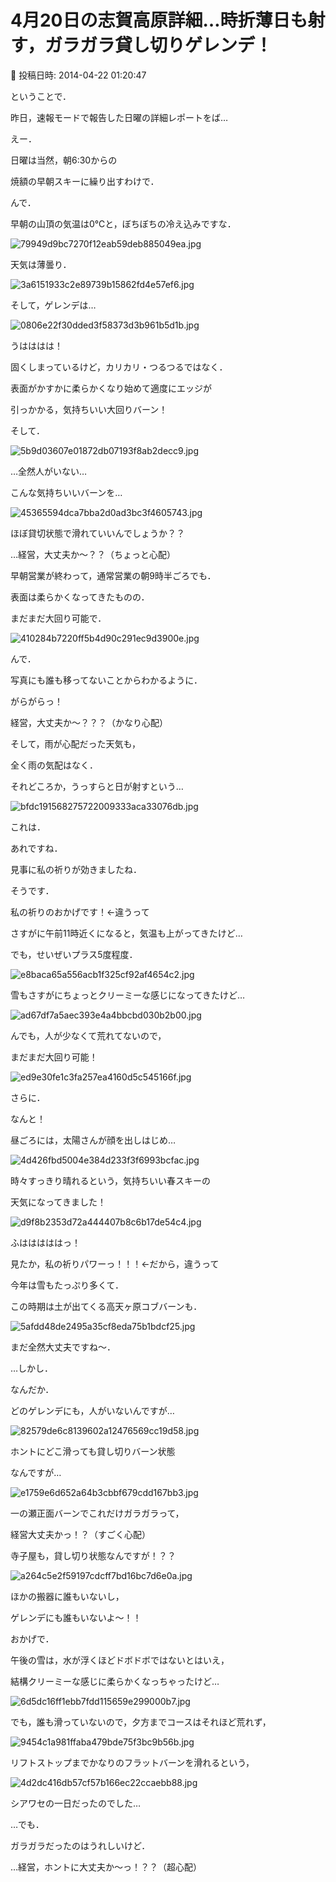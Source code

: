 # 4月20日の志賀高原詳細…時折薄日も射す，ガラガラ貸し切りゲレンデ！

📅 投稿日時: 2014-04-22 01:20:47

ということで．


昨日，速報モードで報告した日曜の詳細レポートをば…





えー．


日曜は当然，朝6:30からの


焼額の早朝スキーに繰り出すわけで．





んで．


早朝の山頂の気温は0℃と，ぼちぼちの冷え込みですな．




![79949d9bc7270f12eab59deb885049ea.jpg](images/79949d9bc7270f12eab59deb885049ea.jpg)




天気は薄曇り．




![3a6151933c2e89739b15862fd4e57ef6.jpg](images/3a6151933c2e89739b15862fd4e57ef6.jpg)




そして，ゲレンデは…




![0806e22f30dded3f58373d3b961b5d1b.jpg](images/0806e22f30dded3f58373d3b961b5d1b.jpg)




うはははは！


固くしまっているけど，カリカリ・つるつるではなく．


表面がかすかに柔らかくなり始めて適度にエッジが


引っかかる，気持ちいい大回りバーン！





そして．




![5b9d03607e01872db07193f8ab2decc9.jpg](images/5b9d03607e01872db07193f8ab2decc9.jpg)




…全然人がいない…


こんな気持ちいいバーンを…




![45365594dca7bba2d0ad3bc3f4605743.jpg](images/45365594dca7bba2d0ad3bc3f4605743.jpg)




ほぼ貸切状態で滑れていいんでしょうか？？


…経営，大丈夫か～？？（ちょっと心配）





早朝営業が終わって，通常営業の朝9時半ごろでも．


表面は柔らかくなってきたものの．


まだまだ大回り可能で．




![410284b7220ff5b4d90c291ec9d3900e.jpg](images/410284b7220ff5b4d90c291ec9d3900e.jpg)




んで．


写真にも誰も移ってないことからわかるように．


がらがらっ！


経営，大丈夫か～？？？（かなり心配）





そして，雨が心配だった天気も，


全く雨の気配はなく．


それどころか，うっすらと日が射すという…




![bfdc191568275722009333aca33076db.jpg](images/bfdc191568275722009333aca33076db.jpg)




これは．


あれですね．


見事に私の祈りが効きましたね．


そうです．


私の祈りのおかげです！←違うって








さすがに午前11時近くになると，気温も上がってきたけど…


でも，せいぜいプラス5度程度．




![e8baca65a556acb1f325cf92af4654c2.jpg](images/e8baca65a556acb1f325cf92af4654c2.jpg)




雪もさすがにちょっとクリーミーな感じになってきたけど…




![ad67df7a5aec393e4a4bbcbd030b2b00.jpg](images/ad67df7a5aec393e4a4bbcbd030b2b00.jpg)




んでも，人が少なくて荒れてないので，


まだまだ大回り可能！




![ed9e30fe1c3fa257ea4160d5c545166f.jpg](images/ed9e30fe1c3fa257ea4160d5c545166f.jpg)







さらに．


なんと！


昼ごろには，太陽さんが顔を出しはじめ…




![4d426fbd5004e384d233f3f6993bcfac.jpg](images/4d426fbd5004e384d233f3f6993bcfac.jpg)




時々すっきり晴れるという，気持ちいい春スキーの


天気になってきました！




![d9f8b2353d72a444407b8c6b17de54c4.jpg](images/d9f8b2353d72a444407b8c6b17de54c4.jpg)




ふはははははっ！


見たか，私の祈りパワーっ！！！←だから，違うって





今年は雪もたっぷり多くて．


この時期は土が出てくる高天ヶ原コブバーンも．




![5afdd48de2495a35cf8eda75b1bdcf25.jpg](images/5afdd48de2495a35cf8eda75b1bdcf25.jpg)




まだ全然大丈夫ですね～．





…しかし．


なんだか．


どのゲレンデにも，人がいないんですが…




![82579de6c8139602a12476569cc19d58.jpg](images/82579de6c8139602a12476569cc19d58.jpg)




ホントにどこ滑っても貸し切りバーン状態


なんですが…




![e1759e6d652a64b3cbbf679cdd167bb3.jpg](images/e1759e6d652a64b3cbbf679cdd167bb3.jpg)




一の瀬正面バーンでこれだけガラガラって，


経営大丈夫かっ！？（すごく心配）





寺子屋も，貸し切り状態なんですが！？？




![a264c5e2f59197cdcff7bd16bc7d6e0a.jpg](images/a264c5e2f59197cdcff7bd16bc7d6e0a.jpg)




ほかの搬器に誰もいないし，


ゲレンデにも誰もいないよ～！！





おかげで．


午後の雪は，水が浮くほどドボドボではないとはいえ，


結構クリーミーな感じに柔らかくなっちゃったけど…




![6d5dc16ff1ebb7fdd115659e299000b7.jpg](images/6d5dc16ff1ebb7fdd115659e299000b7.jpg)




でも，誰も滑っていないので，夕方までコースはそれほど荒れず，




![9454c1a981ffaba479bde75f3bc9b56b.jpg](images/9454c1a981ffaba479bde75f3bc9b56b.jpg)




リフトストップまでかなりのフラットバーンを滑れるという，




![4d2dc416db57cf57b166ec22ccaebb88.jpg](images/4d2dc416db57cf57b166ec22ccaebb88.jpg)




シアワセの一日だったのでした…





…でも．


ガラガラだったのはうれしいけど．


…経営，ホントに大丈夫か～っ！？？（超心配）
